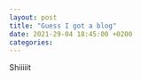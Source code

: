 ```yaml
---
layout: post
title: "Guess I got a blog"
date: 2021-29-04 18:45:00 +0200
categories:
---
```



Shiiiiit
